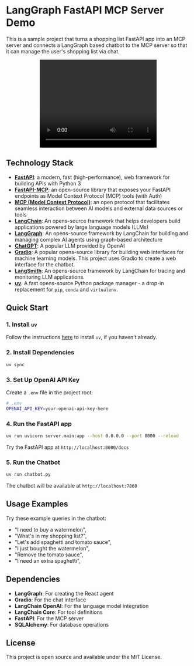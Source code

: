 # LangGraph FastAPI MCP Server Demo

This is a sample project that turns a shopping list FastAPI app into an MCP server and connects a LangGraph based chatbot to the MCP server so that it can manage the user's shopping list via chat.

<p align="center"><video src="docs/langgraph-fastapi-mcp-server-demo.mp4" width="320" height="240" controls></video></p>

## Technology Stack

- **[FastAPI](https://fastapi.tiangolo.com/)**: a modern, fast (high-performance), web framework for building APIs with Python 3
- **[FastAPI-MCP](https://fastapi-mcp.tadata.com/)**: an open-source library that exposes your FastAPI endpoints as Model Context Protocol (MCP) tools (with Auth)
- **[MCP (Model Context Protocol)](https://www.anthropic.com/news/model-context-protocol)**: an open protocol that facilitates seamless interaction between AI models and external data sources or tools
- **[LangChain](https://langchain.com/)**: An opens-source framework that helps developers build applications powered by large language models (LLMs)
- **[LangGraph](https://langgraph.dev/)**: An opens-source framework by LangChain for building and managing complex AI agents using graph-based architecture
- **[ChatGPT](https://openai.com/chatgpt)**: A popular LLM provided by OpenAI
- **[Gradio](https://gradio.app/)**: A popular opens-source library for building web interfaces for machine learning models. This project uses Gradio to create a web interface for the chatbot.
- **[LangSmith](https://smith.langchain.com/)**: An opens-source framework by LangChain for tracing and monitoring LLM applications.
- **[uv](https://github.com/conda-forge/uv)**: A fast opens-source Python package manager - a drop-in replacement for `pip`, `conda` and `virtualenv`.

## Quick Start

### 1. Install `uv`

Follow the instructions [here](https://docs.astral.sh/uv/getting-started/installation/) to install `uv`, if you haven't already.

### 2. Install Dependencies

```bash
uv sync
```

### 3. Set Up OpenAI API Key

Create a `.env` file in the project root:

```bash
# .env
OPENAI_API_KEY=your-openai-api-key-here
```

### 4. Run the FastAPI app

```bash
uv run uvicorn server.main:app --host 0.0.0.0 --port 8000 --reload
```

Try the FastAPI app at `http://localhost:8000/docs`

### 5. Run the Chatbot

```bash
uv run chatbot.py
```

The chatbot will be available at `http://localhost:7860`

## Usage Examples

Try these example queries in the chatbot:

- "I need to buy a watermelon",
- "What's in my shopping list?",
- "Let's add spaghetti and tomato sauce",
- "I just bought the watermelon",
- "Remove the tomato sauce",
- "I need an extra spaghetti",

## Dependencies

- **LangGraph**: For creating the React agent
- **Gradio**: For the chat interface
- **LangChain OpenAI**: For the language model integration
- **LangChain Core**: For tool definitions
- **FastAPI**: For the MCP server
- **SQLAlchemy**: For database operations

## License

This project is open source and available under the MIT License.
